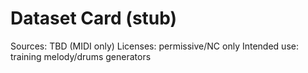 # Dataset Card (stub)
Sources: TBD (MIDI only) 
Licenses: permissive/NC only 
Intended use: training melody/drums generators
